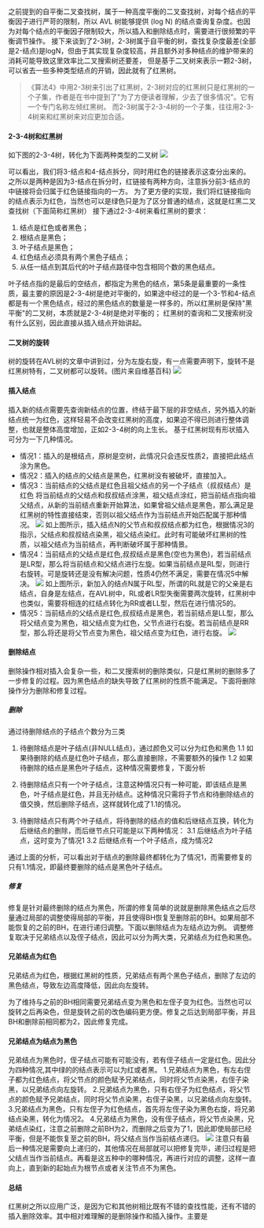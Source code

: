之前提到的自平衡二叉查找树，属于一种高度平衡的二叉查找树，对每个结点的平衡因子进行严苛的限制，所以 AVL 树能够提供 (log N) 的结点查询复杂度。也因为对每个结点的平衡因子限制较大，所以插入和删除结点时，需要进行很频繁的平衡调节操作。
接下来谈到了2-3树，2-3树属于自平衡的树，查找复杂度最差(全部是2-结点)是logN，但由于其实现复杂度较高，并且额外对多种结点的维护带来的消耗可能导致这里效率比二叉搜索树还要差，
但是基于二叉树来表示一颗2-3树，可以省去一些多种类型结点的开销，因此就有了红黑树。

> 《算法4》中用2-3树来引出了红黑树，2-3树对应的红黑树只是红黑树的一个子集，作者是在书中提到了"为了方便读者理解，少去了很多情况"。它有一个专门名称左倾红黑树。
> 而2-3树属于2-3-4树的一个子集，往往用2-3-4树来和红黑树来对应更加合适。

#### 2-3-4树和红黑树
如下图的2-3-4树，转化为下面两种类型的二叉树
![](./src/main/resources/2-3-4-rb.png)

可以看出，我们将3-结点和4-结点拆分，同时用红色的链接表示这查分出来的。之所以是两种是因为3-结点在拆分时，红链接有两种方向，注意拆分前3-结点的中链接将会归属于红色链接指向的一方。
为了更方便的实现，我们将红链接指向的结点表示为红色，当然也可以是绿色只是为了区分普通的结点，这就是红黑二叉查找树（下面简称红黑树）
接下通过2-3-4树来看红黑树的要求：
1. 结点是红色或者黑色；
2. 根结点是黑色；
3. 叶子结点是黑色；
4. 红色结点必须具有两个黑色子结点；
5. 从任一结点到其后代的叶子结点路径中包含相同个数的黑色结点。

叶子结点指的是最后的空结点，都指定为黑色的结点，第5条是最重要的一条性质，最主要的原因是2-3-4树是绝对平衡的，如果途中经过的是一个3-节和4-结点都是有一个黑色结点，经过的黑色结点的数量是一样多的，所以红黑树是保持"黑平衡"的二叉树，本质就是2-3-4树是绝对平衡的；
红黑树的查询和二叉搜索树没有什么区别，因此直接从插入结点开始讲起。
#### 二叉树的旋转
树的旋转在AVL树的文章中讲到过，分为左旋右旋，有一点需要声明下，旋转不是红黑树特有，二叉树都可以旋转。(图片来自维基百科)
![](./src/main/resources/Tree_rotation.png)

#### 插入结点
插入新的结点需要先查询新结点的位置，终结于最下层的非空结点，另外插入的新结点统一为红色，这样轻易不会改变红黑树的高度，如果迫不得已则进行整体调整，也就是整体高度增加，正如2-3-4树的向上生长。
基于红黑树现有形状插入可分为一下几种情况。

- 情况1：插入的是根结点，原树是空树，此情况只会违反性质2，直接把此结点涂为黑色。
- 情况2：插入的结点的父结点是黑色，红黑树没有被破坏，直接加入。
- 情况3：当前结点的父结点是红色且祖父结点的另一个子结点（叔叔结点）是红色
将当前结点的父结点和叔叔结点涂黑，祖父结点涂红，把当前结点指向祖父结点，从新的当前结点重新开始算法，如果曾祖父结点是黑色，那么满足是红黑树的特性直接结束，否则以祖父结点作为当前结点开始匹配属于那种情况。
![](./src/main/resources/rb-1.png)
如上图所示，插入结点N的父节点和叔叔结点都为红色，根据情况3的指示，父结点和叔叔结点染黑，祖父结点染红。此时有可能破坏红黑树的性质，以祖父结点为当前结点，再判断破坏属于那种情景。
- 情况4：当前结点的父结点是红色,叔叔结点是黑色(空也为黑色)，若当前结点是LR型，那么将当前结点和父结点进行左旋。如果当前结点是RL型，则进行右旋转。可是旋转还是没有解决问题，性质4仍然不满足，需要在情况5中解决。
![](./src/main/resources/rb-2.png)
如上图所示，新加入的结点N属于RL型，所谓的RL就是它的父亲是右结点，自身是左结点，在AVL树中，RL或者LR型失衡需要两次旋转，红黑树中也类似，需要将相连的红结点转化为RR或者LL型，然后在进行情况5的。
-  情况5：当前结点的父结点是红色,叔叔结点是黑色，若当前结点是LL型，那么将父结点变为黑色，祖父结点变为红色，父节点进行右旋。若当前结点是RR型，那么将还是将父节点变为黑色，祖父结点变为红色，进行右旋。
![](./src/main/resources/rb-4.png)

#### 删除结点
删除操作相对插入会复杂一些，和二叉搜索树的删除类似，只是红黑树的删除多了一步修复的过程。因为黑色结点的缺失导致了红黑树的性质不能满足。下面将删除操作分为删除和修复过程。
##### 删除
通过待删除结点的子结点个数分为三类
1. 待删除结点是叶子结点(非NULL结点)，通过颜色又可以分为红色和黑色
 1.1 如果待删除的结点是红色叶子结点，那么直接删除，不需要额外的操作
 1.2 如果待删除的结点是黑色叶子结点，这种情况需要修复，下面分析

2. 待删除结点只有一个叶子结点，注意这种情况只有一种可能，即该结点是黑色，叶子结点是红色，并且无孙结点。这种情况只需将子节点和待删除结点的值交换，然后删除子结点，这样就转化成了1.1的情况。

3. 待删除结点只有两个叶子结点，将待删除的结点的值和后继结点互换，转化为后继结点的删除，而后继节点只可能是以下两种情况：
    3.1 后继结点为叶子结点，这时变为了情况1
    3.2 后继结点有一个叶子结点，成为情况2
    
通过上面的分析，可以看出对于结点的删除最终都转化为了情况1，而需要修复的只有1.1情况，即最终要删除的结点是黑色叶子结点。
##### 修复
修复是针对最终删除的结点为黑色，所谓的修复简单的说就是删除黑色结点之后尽量通过局部的调整使得局部的平衡，并且使得BH恢复至删除前的BH。如果局部不能恢复的之前的BH，在进行递归调整。下面以删除结点为左结点边为例。
调整修复取决于兄弟结点以及侄子结点，因此可以分为两大类，兄弟结点为红色和黑色。
#### 兄弟结点为红色
兄弟结点为红色，根据红黑树的性质，兄弟结点有两个黑色子结点，删除了左边的黑色结点，导致左边高度降低，因此向左旋转。

为了维持与之前的BH相同需要兄弟结点变为黑色和左侄子变为红色。当然也可以旋转之后再染色，但是旋转之前的改色编码更方便。修复之后达到局部平衡，并且BH和删除前相同都为2，因此修复完成。
#### 兄弟结点为结点为黑色
兄弟结点为黑色时，侄子结点可能有可能没有，若有侄子结点一定是红色。因此分为四种情况,其中绿的的结点表示可以为红或者黑。
1.兄弟结点为黑色，有左右侄子都为红色结点，将父节点的颜色赋予兄弟结点，同时将父节点染黑，右侄子染黑，以兄弟结点向左旋转。
2.兄弟结点为黑色，只有右侄子为红色结点，将父节点的颜色赋予兄弟结点，同时将父节点染黑，右侄子染黑，以兄弟结点向左旋转。
3.兄弟结点为黑色，只有左侄子为红色结点，首先将左侄子染为黑色右旋，将兄弟结点染黑，转化为情况2。
4.兄弟结点为黑色，没有侄子结点，将父节点染黑，兄弟结点染红，注意之前删除之前BH为2，而删除之后变为了1，因此即使局部已经平衡，但是不能恢复至之前的BH，将父结点当作当前结点递归。
![](./src/main/resources/rb-del.png)
注意只有最后一种情况是需要向上递归的，其他情况在局部就可以把修复完毕，递归过程是把父结点当作当前结点。再看是这五种中的哪种情况，再进行对应的调整，这样一直向上，直到新的起始点为根节点或者关注节点不为黑色。


#### 总结
红黑树之所以应用广泛，是因为它和其他树相比既有不错的查找性能，还有不错的插入删除效率。其中相对难理解的是删除操作和插入操作。主要是
